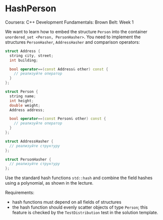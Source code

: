 # HashPerson
Coursera: C++ Development Fundamentals: Brown Belt: Week 1

We want to learn how to embed the structure ```Person``` into the container ```unordered_set <Person, PersonHasher>```. You need to implement the structures ```PersonHasher```,
```AddressHasher``` and comparison operators:
```c++
struct Address {
  string city, street;
  int building;

  bool operator==(const Address& other) const {
    // реализуйте оператор
  }
};

struct Person {
  string name;
  int height;
  double weight;
  Address address;

  bool operator==(const Person& other) const {
    // реализуйте оператор
  }
};

struct AddressHasher {
  // реализуйте структуру
};

struct PersonHasher {
  // реализуйте структуру
};
```

Use the standard hash functions ```std::hash``` and combine the field hashes using a polynomial, as shown in the lecture.

Requirements:
   - hash functions must depend on all fields of structures
   - the hash function should evenly scatter objects of type ```Person```; this feature is checked by the ```TestDistribution``` test in the solution template.
